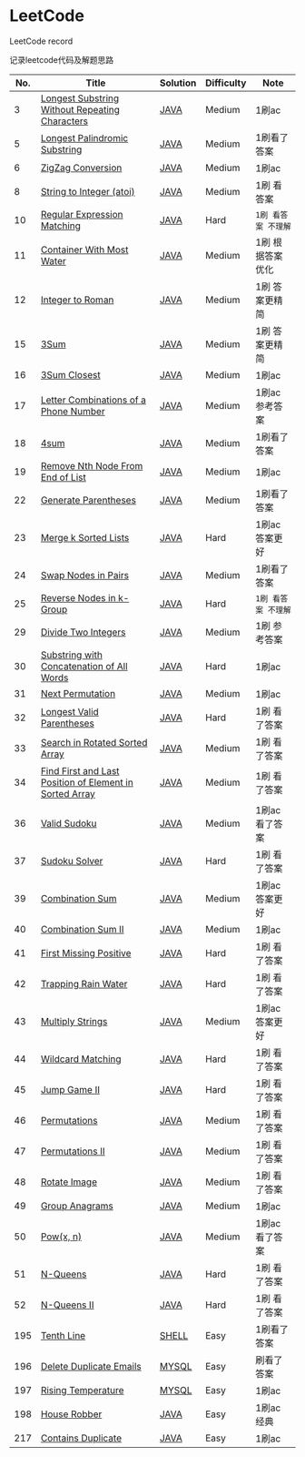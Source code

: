 # LeetCode
LeetCode record

记录leetcode代码及解题思路

|No.|Title|Solution|Difficulty|Note|
|---|---|---|---|---|
|3|[Longest Substring Without Repeating Characters](https://leetcode.com/problems/longest-substring-without-repeating-characters/description/)|[JAVA](https://github.com/Sunmit/LeetCode/blob/master/003.Longest%20Substring%20Without%20Repeating%20Characters/Solution.java)|Medium|1刷ac|
|5|[Longest Palindromic Substring](https://leetcode.com/problems/longest-palindromic-substring/description/)|[JAVA](https://github.com/Sunmit/LeetCode/blob/master/005.Longest%20Palindromic%20Substring/Solution.java)|Medium|1刷看了答案|
|6|[ZigZag Conversion](https://leetcode.com/problems/zigzag-conversion/description/)|[JAVA](https://github.com/Sunmit/LeetCode/blob/master/006.ZigZag%20Conversion/Solution2.java)|Medium|1刷ac|
|8|[String to Integer (atoi)](https://leetcode.com/problems/regular-expression-matching/description/)|[JAVA](https://github.com/Sunmit/LeetCode/blob/master/008.String%20to%20Integer%20-atoi/Solution.java)|Medium|1刷 看答案|
|10|[Regular Expression Matching](https://leetcode.com/problems/string-to-integer-atoi/description/)|[JAVA](https://github.com/Sunmit/LeetCode/blob/master/010.Regular%20Expression%20Matching/Solution.java)|Hard|`1刷 看答案 不理解`|
|11|[Container With Most Water](https://leetcode.com/problems/container-with-most-water/description/)|[JAVA](https://github.com/Sunmit/LeetCode/blob/master/011.Container%20With%20Most%20Water/Solution2.java)|Medium|1刷 根据答案优化|
|12|[Integer to Roman](https://leetcode.com/problems/integer-to-roman/description/)|[JAVA](https://github.com/Sunmit/LeetCode/blob/master/012.Integer%20to%20Roman/Solution.java)|Medium|1刷 答案更精简|
|15|[3Sum](https://leetcode.com/problems/3sum/description/)|[JAVA](https://github.com/Sunmit/LeetCode/blob/master/015.3Sum/Solution.java)|Medium|1刷 答案更精简|
|16|[3Sum Closest](https://leetcode.com/problems/3sum-closest/description/)|[JAVA](https://github.com/Sunmit/LeetCode/blob/master/016.3Sum%20Closest/Solution.java)|Medium|1刷ac|
|17|[Letter Combinations of a Phone Number](https://leetcode.com/problems/letter-combinations-of-a-phone-number/description/)|[JAVA](https://github.com/Sunmit/LeetCode/blob/master/017.Letter%20Combinations%20of%20a%20Phone%20Number/Solution.java)|Medium|1刷ac 参考答案|
|18|[4sum](https://leetcode.com/problems/4sum/)|[JAVA](https://github.com/Sunmit/LeetCode/blob/master/018.4Sum/Solution.java)|Medium|1刷看了答案|
|19|[Remove Nth Node From End of List](https://leetcode.com/problems/remove-nth-node-from-end-of-list/)|[JAVA](https://github.com/Sunmit/LeetCode/blob/master/019.Remove%20Nth%20Node%20From%20End%20of%20List/Solution2.java)|Medium|1刷ac|
|22|[Generate Parentheses](https://leetcode.com/problems/generate-parentheses/)|[JAVA](https://github.com/Sunmit/LeetCode/blob/master/022.Generate%20Parentheses/Solution.java)|Medium|1刷看了答案|
|23|[Merge k Sorted Lists](https://leetcode.com/problems/merge-k-sorted-lists)|[JAVA](https://github.com/Sunmit/LeetCode/blob/master/023.Merge%20k%20Sorted%20Lists/Solution2.java)|Hard|1刷ac 答案更好|
|24|[Swap Nodes in Pairs](https://leetcode.com/problems/swap-nodes-in-pairs)|[JAVA](https://github.com/Sunmit/LeetCode/blob/master/024.Swap%20Nodes%20in%20Pairs/Solution.java)|Medium|1刷看了答案|
|25|[Reverse Nodes in k-Group](https://leetcode.com/problems/reverse-nodes-in-k-group/)|[JAVA](https://github.com/Sunmit/LeetCode/blob/master/025.Reverse%20Nodes%20in%20k-Group/Solution.java)|Hard|`1刷 看答案 不理解`|
|29|[Divide Two Integers](https://leetcode.com/problems/divide-two-integers/)|[JAVA](https://github.com/Sunmit/LeetCode/blob/master/029.Divide%20Two%20Integers/Solution.java)|Medium|1刷 参考答案|
|30|[Substring with Concatenation of All Words](https://leetcode.com/problems/substring-with-concatenation-of-all-words)|[JAVA](https://github.com/Sunmit/LeetCode/blob/master/030.Substring%20with%20Concatenation%20of%20All%20Words/Solution.java)|Hard|1刷ac|
|31|[Next Permutation](https://leetcode.com/problems/next-permutation)|[JAVA](https://github.com/Sunmit/LeetCode/blob/master/031.Next%20Permutation/Solution.java)|Medium|1刷ac|
|32|[Longest Valid Parentheses](https://leetcode.com/problems/longest-valid-parentheses/)|[JAVA](https://github.com/Sunmit/LeetCode/blob/master/032.Longest%20Valid%20Parentheses/Solution.java)|Hard|1刷 看了答案|
|33|[Search in Rotated Sorted Array](https://leetcode.com/problems/search-in-rotated-sorted-array/)|[JAVA](https://github.com/Sunmit/LeetCode/blob/master/033.Search%20in%20Rotated%20Sorted%20Array/Solution.java)|Medium|1刷 看了答案|
|34|[Find First and Last Position of Element in Sorted Array](https://leetcode.com/problems/find-first-and-last-position-of-element-in-sorted-array/)|[JAVA](https://github.com/Sunmit/LeetCode/blob/master/034.Find%20First%20and%20Last%20Position%20of%20Element%20in%20Sorted%20Array/Solution.java)|Medium|1刷 看了答案|
|36|[Valid Sudoku](https://leetcode.com/problems/valid-sudoku/)|[JAVA](https://github.com/Sunmit/LeetCode/blob/master/036.Valid%20Sudoku/Solution2.java)|Medium|1刷ac 看了答案|
|37|[Sudoku Solver](https://leetcode.com/problems/sudoku-solver/)|[JAVA](https://github.com/Sunmit/LeetCode/blob/master/037.Sudoku%20Solver/Solution2.java)|Hard|1刷 看了答案|
|39|[Combination Sum](https://leetcode.com/problems/combination-sum/)|[JAVA](https://github.com/Sunmit/LeetCode/blob/master/039.Combination%20Sum/Solution2.java)|Medium|1刷ac 答案更好|
|40|[Combination Sum II](https://leetcode.com/problems/combination-sum-ii/)|[JAVA](https://github.com/Sunmit/LeetCode/blob/master/040.Combination%20Sum%20II/Solution2.java)|Medium|1刷ac|
|41|[First Missing Positive](https://leetcode.com/problems/first-missing-positive/)|[JAVA](https://github.com/Sunmit/LeetCode/blob/master/041.First%20Missing%20Positive/Solution.java)|Hard|1刷 看了答案|
|42|[Trapping Rain Water](https://leetcode.com/problems/trapping-rain-water/)|[JAVA](https://github.com/Sunmit/LeetCode/blob/master/042.Trapping%20Rain%20Water/Solution.java)|Hard|1刷 看了答案|
|43|[Multiply Strings](https://leetcode.com/problems/multiply-strings/)|[JAVA](https://github.com/Sunmit/LeetCode/blob/master/043.Multiply%20Strings/Solution2.java)|Medium|1刷ac 答案更好|
|44|[Wildcard Matching](https://leetcode.com/problems/wildcard-matching/)|[JAVA](https://github.com/Sunmit/LeetCode/blob/master/044.Wildcard%20Matching/Solution.java)|Hard|1刷 看了答案|
|45|[Jump Game II](https://leetcode.com/problems/jump-game-ii/)|[JAVA](https://github.com/Sunmit/LeetCode/blob/master/045.Jump%20Game%20II/Solution.java)|Hard|1刷 看了答案|
|46|[Permutations](https://leetcode.com/problems/permutations/)|[JAVA](https://github.com/Sunmit/LeetCode/blob/master/046.Permutations/Solution.java)|Medium|1刷 看了答案|
|47|[Permutations II](https://leetcode.com/problems/permutations-ii/)|[JAVA](https://github.com/Sunmit/LeetCode/blob/master/047.Permutations%20II/Solution.java)|Medium|1刷 看了答案|
|48|[Rotate Image](https://leetcode.com/problems/rotate-image/)|[JAVA](https://github.com/Sunmit/LeetCode/blob/master/048.Rotate%20Image/Solution.java)|Medium|1刷 看了答案|
|49|[Group Anagrams](https://leetcode.com/problems/group-anagrams/)|[JAVA](https://github.com/Sunmit/LeetCode/blob/master/049.Group%20Anagrams/Solution.java)|Medium|1刷ac|
|50|[Pow(x, n)](https://leetcode.com/problems/powx-n/)|[JAVA](https://github.com/Sunmit/LeetCode/blob/master/050.Pow-x-%20n/Solution.java)|Medium|1刷ac 看了答案|
|51|[N-Queens](https://leetcode.com/problems/n-queens/)|[JAVA](https://github.com/Sunmit/LeetCode/blob/master/051.N-Queens/Solution.java)|Hard|1刷 看了答案|
|52|[N-Queens II](https://leetcode.com/problems/n-queens-ii/)|[JAVA](https://github.com/Sunmit/LeetCode/blob/master/052.N-Queens%20II/Solution.java)|Hard|1刷 看了答案|
|195|[Tenth Line](https://leetcode.com/problems/tenth-line/description/)|[SHELL](https://github.com/Sunmit/LeetCode/blob/master/195.Tenth%20Line/solution.sh)|Easy|1刷看了答案|
|196|[Delete Duplicate Emails](https://leetcode.com/problems/delete-duplicate-emails/description/)|[MYSQL](https://github.com/Sunmit/LeetCode/tree/master/196.Delete%20Duplicate%20Emails)|Easy|刷看了答案|
|197|[Rising Temperature](https://leetcode.com/problems/rising-temperature/description/)|[MYSQL](https://github.com/Sunmit/LeetCode/blob/master/197.Rising%20Temperature/SQL.sql)|Easy|1刷ac|
|198|[House Robber](https://leetcode.com/problems/house-robber/description/)|[JAVA](https://github.com/Sunmit/LeetCode/blob/master/198.House%20Robber/Solution1.java)|Easy|1刷ac 经典|
|217|[Contains Duplicate](https://leetcode.com/problems/contains-duplicate/description/)|[JAVA](https://github.com/Sunmit/LeetCode/blob/master/217.Contains%20Duplicate/Solution.java)|Easy|1刷ac|


